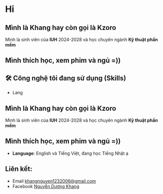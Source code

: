 # Hi 
## Mình là Khang hay còn gọi là Kzoro 
Mình là sinh viên của **IUH** 2024-2028 và học chuyên ngành **Kỹ thuật phần mềm**
## Mình thích học, xem phim và ngủ =))
## 🛠️ Công nghệ tôi đang sử dụng (Skills)

- Lang 
## Mình là Khang hay còn gọi là Kzoro 
Mình là sinh viên của **IUH** 2024-2028 và học chuyên ngành **Kỹ thuật phần mềm**
## Mình thích học, xem phim và ngủ =))
- **Language**: English và Tiếng Việt, đang học Tiếng Nhật ạ
## Liên kết:
- Email [khangnguyen1232006@gmail.com](mailto:khangnguyen1232006@gmail.com)
- Facebook [Nguyễn Dương Khang](https://www.facebook.com/kzoro.206/)
<!--
**khang2112/khang2112** is a ✨ _special_ ✨ repository because its `README.md` (this file) appears on your GitHub profile.

Here are some ideas to get you started:

- 🔭 I’m currently working on ...
- 🌱 I’m currently learning ...
- 👯 I’m looking to collaborate on ...
- 🤔 I’m looking for help with ...
- 💬 Ask me about ...
- 📫 How to reach me: ...
- 😄 Pronouns: ...
- ⚡ Fun fact: ...
-->

